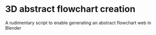 # 3D abstract flowchart creation
 A rudimentary script to enable generating an abstract flowchart web in Blender

